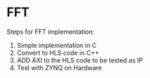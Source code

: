 # FFT 

Steps for FFT implementation:

1. Simple implementation in C
2. Convert to HLS code in C++
3. ADD AXI to the HLS code to be tested as IP
4. Test with ZYNQ on Hardware





